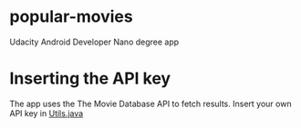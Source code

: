 # popular-movies
Udacity Android Developer Nano degree app

# Inserting the API key
The app uses the The Movie Database API to fetch results. Insert your own API key in [Utils.java](https://github.com/Madeyedexter/popular-movies/blob/master/app/src/main/java/app/popularmovies/Utils.java)
